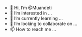  - 👋 Hi, I’m @Muandeti
- 👀 I’m interested in ...
- 🌱 I’m currently learning ...
- 💞️ I’m looking to collaborate on ...
- 📫 How to reach me ...

<!---
Muandeti/Muandeti is a ✨ special ✨ repository because its `README.md` (this file) appears on your GitHub profile.
You can click the Preview link to take a look at your changes.
--->
